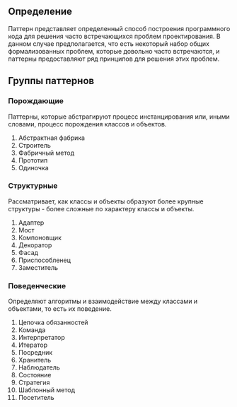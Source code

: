 ## Определение

Паттерн представляет определенный способ построения программного кода для решения часто встречающихся проблем проектирования. 
В данном случае предполагается, что есть некоторый набор общих формализованных проблем, которые довольно часто встречаются, 
и паттерны предоставляют ряд принципов для решения этих проблем.

## Группы паттернов

### Порождающие

Паттерны, которые абстрагируют процесс инстанцирования или, иными словами, процесс порождения классов и объектов.

1) Абстрактная фабрика
2) Строитель 
3) Фабричный метод
4) Прототип 
5) Одиночка 

### Структурные

Рассматривает, как классы и объекты образуют более крупные структуры - более сложные по характеру классы и объекты.

1) Адаптер 
2) Мост 
3) Компоновщик
4) Декоратор 
5) Фасад 
6) Приспособленец 
7) Заместитель 

### Поведенческие

Определяют алгоритмы и взаимодействие между классами и объектами, то есть их поведение. 

1) Цепочка обязанностей
2) Команда 
3) Интерпретатор 
4) Итератор 
5) Посредник 
6) Хранитель 
7) Наблюдатель 
8) Состояние 
9) Стратегия 
10) Шаблонный метод
11) Посетитель 






